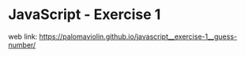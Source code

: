 # JavaScript - Exercise 1

web link: https://palomaviolin.github.io/javascript__exercise-1__guess-number/
